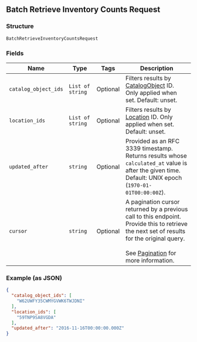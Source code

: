 ## Batch Retrieve Inventory Counts Request

### Structure

`BatchRetrieveInventoryCountsRequest`

### Fields

| Name | Type | Tags | Description |
|  --- | --- | --- | --- |
| `catalog_object_ids` | `List of string` | Optional | Filters results by [CatalogObject](./models/catalog-object.md) ID.<br>Only applied when set. Default: unset. |
| `location_ids` | `List of string` | Optional | Filters results by [Location](./models/location.md) ID. Only<br>applied when set. Default: unset. |
| `updated_after` | `string` | Optional | Provided as an RFC 3339 timestamp. Returns results whose<br>`calculated_at` value is after the given time. Default: UNIX epoch<br>(`1970-01-01T00:00:00Z`). |
| `cursor` | `string` | Optional | A pagination cursor returned by a previous call to this endpoint.<br>Provide this to retrieve the next set of results for the original query.<br><br>See [Pagination](https://developer.squareup.com/docs/basics/api101/pagination) for more information. |

### Example (as JSON)

```json
{
  "catalog_object_ids": [
    "W62UWFY35CWMYGVWK6TWJDNI"
  ],
  "location_ids": [
    "59TNP9SA8VGDA"
  ],
  "updated_after": "2016-11-16T00:00:00.000Z"
}
```

